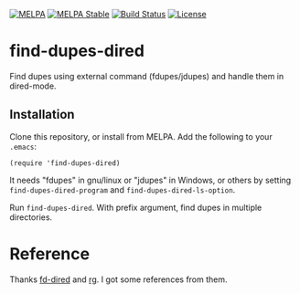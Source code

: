 [![MELPA](https://melpa.org/packages/find-dupes-dired-badge.svg)](https://melpa.org/#/find-dupes-dired)
[![MELPA Stable](https://stable.melpa.org/packages/find-dupes-dired-badge.svg)](https://stable.melpa.org/#/find-dupes-dired)
[![Build Status](https://github.com/ShuguangSun/find-dupes-dired/workflows/CI/badge.svg)](https://github.com/ShuguangSun/find-dupes-dired/actions)
[![License](http://img.shields.io/:license-gpl3-blue.svg)](http://www.gnu.org/licenses/gpl-3.0.html)

# find-dupes-dired

Find dupes using external command (fdupes/jdupes) and handle them in dired-mode.

## Installation

Clone this repository, or install from MELPA. Add the following to your `.emacs`:

``` elisp
(require 'find-dupes-dired)
```

It needs "fdupes" in gnu/linux or "jdupes" in Windows, or others by setting
`find-dupes-dired-program` and `find-dupes-dired-ls-option`.

Run `find-dupes-dired`.
With prefix argument, find dupes in multiple directories.

# Reference

Thanks [fd-dired](https://github.com/yqrashawn/fd-dired/blob/master/fd-dired.el)
and [rg](https://github.com/dajva/rg.el). I got some references from them.
